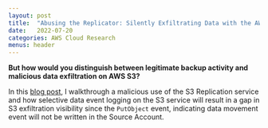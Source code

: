 ```yaml
---
layout: post
title:  "Abusing the Replicator: Silently Exfiltrating Data with the AWS S3 Replication Service"
date:   2022-07-20
categories: AWS Cloud Research
menus: header
---
```



**But how would you distinguish between legitimate backup activity and malicious data exfiltration on AWS S3?**<br>

In this [blog post](https://www.vectra.ai/blogpost/abusing-the-replicator-silently-exfiltrating-data-with-the-aws-s3-replication-service), I walkthrough a malicious use of the S3 Replication service and how selective data event logging on the S3 service will result in a gap in S3 exfiltration visibility since the `PutObject` event, indicating data movement event will not be written in the Source Account.




